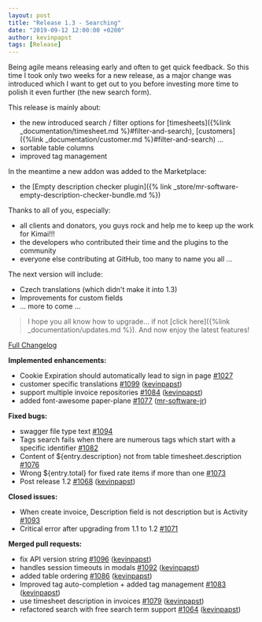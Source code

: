 ```yaml
---
layout: post
title: "Release 1.3 - Searching"
date: "2019-09-12 12:00:00 +0200"
author: kevinpapst
tags: [Release]
---
```


Being agile means releasing early and often to get quick feedback. So this time I took only two weeks for a new release, 
as a major change was introduced which I want to get out to you before investing more time to polish it even further (the new search form).  

This release is mainly about:
- the new introduced search / filter options for [timesheets]({%link _documentation/timesheet.md %}#filter-and-search), [customers]({%link _documentation/customer.md %}#filter-and-search) ...
- sortable table columns
- improved tag management

In the meantime a new addon was added to the Marketplace:
- the [Empty description checker plugin]({% link _store/mr-software-empty-description-checker-bundle.md %})

Thanks to all of you, especially:
- all clients and donators, you guys rock and help me to keep up the work for Kimai!!!
- the developers who contributed their time and the plugins to the community
- everyone else contributing at GitHub, too many to name you all ...

The next version will include:
- Czech translations (which didn't make it into 1.3)
- Improvements for custom fields
- ... more to come ...

> I hope you all know how to upgrade... if not [click here]({%link _documentation/updates.md %}). And now enjoy the latest features!

[Full Changelog](https://github.com/kevinpapst/kimai2/compare/1.2...1.3)

**Implemented enhancements:**

- Cookie Expiration should automatically lead to sign in page [\#1027](https://github.com/kevinpapst/kimai2/issues/1027)
- customer specific translations [\#1099](https://github.com/kevinpapst/kimai2/pull/1099) ([kevinpapst](https://github.com/kevinpapst))
- support multiple invoice repositories [\#1084](https://github.com/kevinpapst/kimai2/pull/1084) ([kevinpapst](https://github.com/kevinpapst))
- added font-awesome paper-plane [\#1077](https://github.com/kevinpapst/kimai2/pull/1077) ([mr-software-jr](https://github.com/mr-software-jr))

**Fixed bugs:**

- swagger file type text [\#1094](https://github.com/kevinpapst/kimai2/issues/1094)
- Tags search fails when there are numerous tags which start with a specific identifier [\#1082](https://github.com/kevinpapst/kimai2/issues/1082)
- Content of ${entry.description} not from table timesheet.description [\#1076](https://github.com/kevinpapst/kimai2/issues/1076)
- Wrong ${entry.total} for fixed rate items if more than one [\#1073](https://github.com/kevinpapst/kimai2/issues/1073)
- Post release 1.2 [\#1068](https://github.com/kevinpapst/kimai2/pull/1068) ([kevinpapst](https://github.com/kevinpapst))

**Closed issues:**

- When create invoice, Description field is not description but is Activity [\#1093](https://github.com/kevinpapst/kimai2/issues/1093)
- Critical error after upgrading from 1.1 to 1.2 [\#1071](https://github.com/kevinpapst/kimai2/issues/1071)

**Merged pull requests:**

- fix API version string [\#1096](https://github.com/kevinpapst/kimai2/pull/1096) ([kevinpapst](https://github.com/kevinpapst))
- handles session timeouts in modals [\#1092](https://github.com/kevinpapst/kimai2/pull/1092) ([kevinpapst](https://github.com/kevinpapst))
- added table ordering [\#1086](https://github.com/kevinpapst/kimai2/pull/1086) ([kevinpapst](https://github.com/kevinpapst))
- Improved tag auto-completion + added tag management  [\#1083](https://github.com/kevinpapst/kimai2/pull/1083) ([kevinpapst](https://github.com/kevinpapst))
- use timesheet description in invoices [\#1079](https://github.com/kevinpapst/kimai2/pull/1079) ([kevinpapst](https://github.com/kevinpapst))
- refactored search with free search term support [\#1064](https://github.com/kevinpapst/kimai2/pull/1064) ([kevinpapst](https://github.com/kevinpapst))
